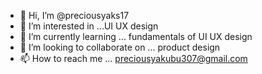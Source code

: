 - 👋 Hi, I’m @preciousyaks17
- 👀 I’m interested in ...UI UX design
- 🌱 I’m currently learning ... fundamentals of UI UX design
- 💞️ I’m looking to collaborate on ... product design
- 📫 How to reach me ... preciousyakubu307@gmail.com

<!---
preciousyaks17/preciousyaks17 is a ✨ special ✨ repository because its `README.md` (this file) appears on your GitHub profile.
You can click the Preview link to take a look at your changes.
--->
